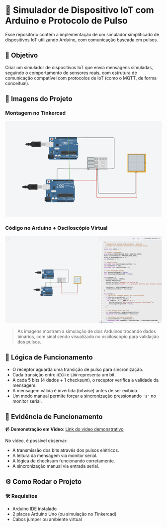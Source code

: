 # 🔌 Simulador de Dispositivo IoT com Arduino e Protocolo de Pulso

Esse repositório contém a implementação de um simulador simplificado de dispositivos IoT utilizando Arduino, com comunicação baseada em pulsos.

## 📌 Objetivo

Criar um simulador de dispositivos IoT que envia mensagens simuladas, seguindo o comportamento de sensores reais, com estrutura de comunicação compatível com protocolos de IoT (como o MQTT, de forma conceitual).

## 📸 Imagens do Projeto

### Montagem no Tinkercad
![Montagem no Tinkercad](./assets/montagem1.png)

### Código no Arduino + Osciloscópio Virtual
![Código e simulação](./assets/montagem2.png)

> As imagens mostram a simulação de dois Arduinos trocando dados binários, com sinal sendo visualizado no osciloscópio para validação dos pulsos.

## 🧠 Lógica de Funcionamento

- O receptor aguarda uma transição de pulso para sincronização.
- Cada transição entre `HIGH` e `LOW` representa um bit.
- A cada 5 bits (4 dados + 1 checksum), o receptor verifica a validade da mensagem.
- A mensagem válida é invertida (bitwise) antes de ser exibida.
- Um modo manual permite forçar a sincronização pressionando `'s'` no monitor serial.

## 🧪 Evidência de Funcionamento

📹 **Demonstração em Vídeo**: [Link do vídeo demonstrativo](https://youtu.be/seu-link-aqui)

No vídeo, é possível observar:

- A transmissão dos bits através dos pulsos elétricos.
- A leitura da mensagem via monitor serial.
- A lógica de checksum funcionando corretamente.
- A sincronização manual via entrada serial.

## ⚙️ Como Rodar o Projeto

### 🛠 Requisitos

- Arduino IDE instalado
- 2 placas Arduino Uno (ou simulação no Tinkercad)
- Cabos jumper ou ambiente virtual
